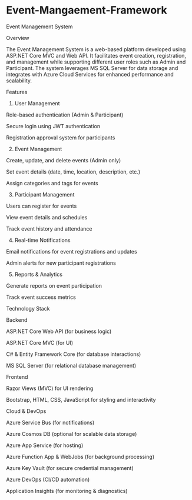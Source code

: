 # Event-Mangaement-Framework 
Event Management System

Overview

The Event Management System is a web-based platform developed using ASP.NET Core MVC and Web API. It facilitates event creation, registration, and management while supporting different user roles such as Admin and Participant. The system leverages MS SQL Server for data storage and integrates with Azure Cloud Services for enhanced performance and scalability.

Features

1. User Management

Role-based authentication (Admin & Participant)

Secure login using JWT authentication

Registration approval system for participants

2. Event Management

Create, update, and delete events (Admin only)

Set event details (date, time, location, description, etc.)

Assign categories and tags for events

3. Participant Management

Users can register for events

View event details and schedules

Track event history and attendance

4. Real-time Notifications

Email notifications for event registrations and updates

Admin alerts for new participant registrations

5. Reports & Analytics

Generate reports on event participation

Track event success metrics

Technology Stack

Backend

ASP.NET Core Web API (for business logic)

ASP.NET Core MVC (for UI)

C# & Entity Framework Core (for database interactions)

MS SQL Server (for relational database management)

Frontend

Razor Views (MVC) for UI rendering

Bootstrap, HTML, CSS, JavaScript for styling and interactivity

Cloud & DevOps

Azure Service Bus (for notifications)

Azure Cosmos DB (optional for scalable data storage)

Azure App Service (for hosting)

Azure Function App & WebJobs (for background processing)

Azure Key Vault (for secure credential management)

Azure DevOps (CI/CD automation)

Application Insights (for monitoring & diagnostics)


